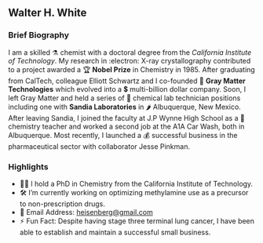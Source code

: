 ## Walter H. White 
### Brief Biography
I am a skilled ⚗️ chemist with a doctoral degree from the *California Institute of Technology*.  My research in :electron: X-ray crystallography contributed to a project awarded a 🏆 **Nobel Prize** in Chemistry in 1985.  After graduating from CalTech, colleague Elliott Schwartz and I co-founded 🧠 **Gray Matter Technologies** which evolved into a 💲 multi-billion dollar company.   Soon, I left Gray Matter and held a series of 🥼 chemical lab technician positions including one with **Sandia Laboratories** in 🌶️ Albuquerque, New Mexico.  After leaving Sandia, I joined the faculty at J.P Wynne High School as a 🧪 chemistry teacher and worked a second job at the A1A Car Wash, both in Albuquerque.  Most recently, I launched a 💰 successful business in the pharmaceutical sector with collaborator Jesse Pinkman.

### Highlights

- 👨‍🎓 I hold a PhD in Chemistry from the California Institute of Technology.
- 🛠️ I’m currently working on optimizing methylamine use as a precursor to non-prescription drugs.
- 📧 Email Address: heisenberg@gmail.com
- ⚡ Fun Fact: Despite having stage three terminal lung cancer, I have been able to establish and maintain a successful small business.



<!--
**walterwhite-87111/walterwhite-87111** is a ✨ _special_ ✨ repository because its `README.md` (this file) appears on your GitHub profile.

Here are some ideas to get you started:

- 🔭 I’m currently working on ...
- 🌱 I’m currently learning ...
- 👯 I’m looking to collaborate on ...
- 🤔 I’m looking for help with ...
- 💬 Ask me about ...
- 📫 How to reach me: ...
- 😄 Pronouns: ...
- ⚡ Fun fact: ...
-->

